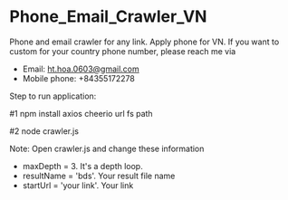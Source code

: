 # Phone_Email_Crawler_VN
Phone and email crawler for any link. 
Apply phone for VN. 
If you want to custom for your country phone number, please reach me via 
+ Email: ht.hoa.0603@gmail.com
+ Mobile phone: +84355172278

Step to run application:

#1 npm install axios cheerio url fs path

#2 node crawler.js

Note: Open crawler.js and change these information
+ maxDepth = 3. It's a depth loop.
+ resultName = 'bds'. Your result file name
+ startUrl = 'your link'. Your link
